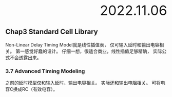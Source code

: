 <div style="text-align:right; font-size:3em;">2022.11.06</div>

## Chap3 Standard Cell Library

Non-Linear Delay Timing Model就是线性插值表，
仅可输入延时和输出电容相关。
第一感觉好蠢的设计。
仔细一想，很适合商业，线性插值足够精确，
实际公式不会透露出来。

### 3.7 Advanced Timing Modeling

之前的延时模型仅和输入延时、输出电容相关。
实际还和输出电阻相关。
可将电容C换成RC（有效电容）。
